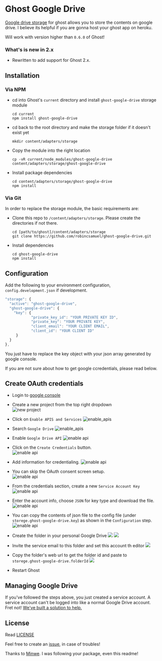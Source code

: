# Ghost Google Drive
[Google drive storage](https://github.com/robincsamuel/ghost-google-drive) for ghost allows you to store the contents on google drive. I believe its helpful if you are gonna host your ghost app on heroku.  

Will work with version higher than `0.6.0` of Ghost!

### What's is new in 2.x
 - Rewritten to add support for Ghost 2.x.

## Installation
### Via NPM

- cd into Ghost's `current` directory and install `ghost-google-drive` storage module

  ```
  cd current
  npm install ghost-google-drive
  ```
- cd back to the root directory and make the storage folder if it doesn't exist yet

  ```
  mkdir content/adapters/storage
  ```
- Copy the module into the right location

  ```
  cp -vR current/node_modules/ghost-google-drive content/adapters/storage/ghost-google-drive
  ```
- Install package dependencies

  ```
  cd content/adapters/storage/ghost-google-drive
  npm install
  ```


### Via Git

In order to replace the storage module, the basic requirements are:

- Clone this repo to `/content/adapters/storage`. Please create the directories if not there.

  ```
  cd [path/to/ghost]/content/adapters/storage
  git clone https://github.com/robincsamuel/ghost-google-drive.git
  ```
- Install dependencies

  ```
  cd ghost-google-drive
  npm install
  ```


## Configuration

Add the following to your environment configuration, `config.development.json` if development.

```js
"storage": {
  "active": "ghost-google-drive",
  "ghost-google-drive": {
    "key": {
            "private_key_id": "YOUR PRIVATE KEY ID",
            "private_key": "YOUR PRIVATE KEY",
            "client_email": "YOUR CLIENT EMAIL",
            "client_id": "YOUR CLIENT ID"
     }
  }
},

```
You just have to replace the key object with your json array generated by google console.

If you are not sure about how to get google ccredentials, please read below.

## Create OAuth credentials

- Login to [google console](https://code.google.com/apis/console)

- Create a new project from the top right dropdown  
  ![new project](http://i.imgur.com/fitDSc9.png)
  
- Click on `Enable APIS and Services`
  ![enable_apis](http://i.imgur.com/sm9O48v.png)
  
- Search `Google Drive`
  ![enable_apis](http://i.imgur.com/vyHhaqu.png)
   
- Enable `Google Drive API`
  ![enable api](http://i.imgur.com/VoF3yLu.png)

- Click on the `Create Credentials` button.   
  ![enable api](http://i.imgur.com/qHbcl0F.png)

- Add information for credentialing. 
  ![enable api](http://i.imgur.com/WMY2mFt.png)

- You can skip the OAuth consent screen setup.   
  ![enable api](http://i.imgur.com/3mRqIuq.png)

- From the credentials section, create a new `Service Account Key` 
  ![enable api](http://i.imgur.com/PE0MMw7.png)
  
- Enter the account info, choose `JSON` for key type and download the file.
  ![enable api](http://i.imgur.com/QF0wSNn.png)
  
- You can copy the contents of json file to the config file (under `storege.ghost-google-drive.key`) as shown in the `Configuration` step.
  ![enable api](https://i.imgur.com/pPr69gn.png)
- Create the folder in your personal Google Drive
  ![](https://imgur.com/zEBqjSw.png)
  ![](https://imgur.com/hGvp9U9.png)
- Invite the service email to this folder and set this account th editor
  ![](https://imgur.com/Stnh6JM.png)
- Copy the folder's web url to get the folder id and paste to `storege.ghost-google-drive.folderId`
  ![](https://imgur.com/TiUyFoG.png)
- Restart Ghost

## Managing Google Drive
If you've followed the steps above, you just created a service account. A service account can't be logged into like a normal Google Drive account. Fret not! [We've built a solution to help.](https://github.com/behoyh/google-drive-ui)

## License

Read [LICENSE](LICENSE)

Feel free to create an [issue](https://github.com/robincsamuel/ghost-google-drive/issues), in case of troubles!

Thanks to [Minwe](https://github.com/Minwe). I was following your package, even this readme!


